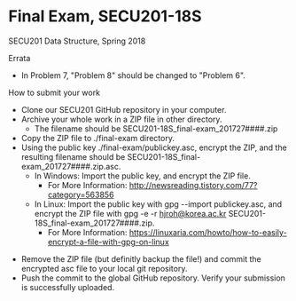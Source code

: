 # Final Exam, SECU201-18S
SECU201 Data Structure, Spring 2018

Errata
 - In Problem 7, "Problem 8" should be changed to "Problem 6".

How to submit your work
 - Clone our SECU201 GitHub repository in your computer.
 - Archive your whole work in a ZIP file in other directory.
   * The filename should be SECU201-18S_final-exam_201727####.zip
 - Copy the ZIP file to ./final-exam directory.
 - Using the public key ./final-exam/publickey.asc, encrypt the ZIP, and the resulting filename should be SECU201-18S_final-exam_201727####.zip.asc.
   * In Windows: Import the public key, and encrypt the ZIP file.
     * For More Information: http://newsreading.tistory.com/77?category=563856
   * In Linux: Import the public key with gpg --import publickey.asc, and encrypt the ZIP file with gpg -e -r hjroh@korea.ac.kr SECU201-18S_final-exam_201727####.zip.
     * For More Information: https://linuxaria.com/howto/how-to-easily-encrypt-a-file-with-gpg-on-linux
  * Remove the ZIP file (but definitly backup the file!) and commit the encrypted asc file to your local git repository.
  * Push the commit to the global GitHub repository. Verify your submission is successfully uploaded.
